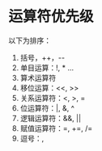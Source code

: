 # 运算符优先级
以下为排序：
1. 括号，++，--
2. 单目运算：!, * ...
3. 算术运算符
4. 移位运算：<<, >>
5. 关系运算符：<, >, =
6. 位运算符：|, &, ^
7. 逻辑运算符：&&, ||
8. 赋值运算符：=, +=, /=
9. 逗号：,
